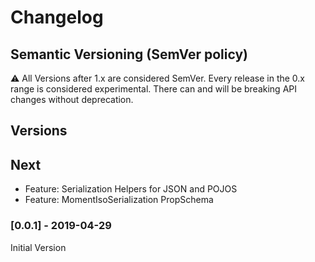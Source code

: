 # Changelog

## Semantic Versioning (SemVer policy)
   ⚠️ All Versions after 1.x are considered SemVer. 
   Every release in the 0.x range is considered experimental. 
   There can and will be breaking API changes without deprecation.

## Versions

## Next 

- Feature: Serialization Helpers for JSON and POJOS
- Feature: MomentIsoSerialization PropSchema

### [0.0.1] - 2019-04-29
Initial Version

